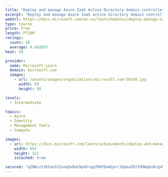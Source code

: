```yaml
---
title: "Deploy and manage Azure IaaS Active Directory domain controllers in Azure"
excerpt: "Deploy and manage Azure IaaS active directory domain controllers in Azure"
webUrl: https://docs.microsoft.com/en-us/learn/modules/deploy-manage-azure-iaas-active-directory-domain-controllers-azure/
type: course
price: Free
length: PT39M
ratings:
  count: 28
  average: 4.642857
heat: 50

provider:
  name: Microsoft Learn
  domain: microsoft.com
  images:
    - url: /assets/images/organizations/microsoft.com-50x50.jpg
      width: 50
      height: 50

levels:
  - Intermediate

topics:
  - Azure
  - Identity
  - Management Tools
  - Compute

images:
  - url: https://docs.microsoft.com/learn/achievements/deploy-and-manage-azure-iaas-active-directory-domain-controllers-in-azure-social.png
    width: 642
    height: 321
    isCached: true

secured: "qI8Wizt1KZavS12noq9xBaCNp4S+qq7KNfQvW2p+/JqbeaZO1fdHWq8u8cqxMNfr+Y4QRykEUPZVhp/Cqtf9qm7vpkZz5DoKC8IyLZporkBbldCugn2mlSmLAN+jvIuQ+5ymR6JVnHXHSvib/ZNPljGGkzFLEJ337JKygj985cOQ7Cnv87tOszApnUaS0FWpyPs59q9GnOEWgWA/uo+fW7sY9lkpCp29pvG7EUfaPprcZADmvxBEQy6WLC6vZHwbkpBlqIwJBBSZY03Lzm3dd+5p1FXesUzhPiBk8CDKk0BQ8xspJHHH3N4Rnmqaq4LnY5XZKB/q5oI3KbJc2T8CVXX/r/LtZNCsn+EmHdS5cuOXAJiY/+hJX8FMmNjWfzsweC4n4fqHo1RPqOQnLyLpb1kznB8xqtCMW3wmGRNZ5Wg=;wuAbCdKCx46o3ghldGxg/g=="
---
```


